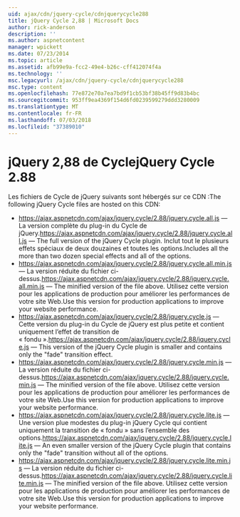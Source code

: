 ```yaml
---
uid: ajax/cdn/jquery-cycle/cdnjquerycycle288
title: jQuery Cycle 2,88 | Microsoft Docs
author: rick-anderson
description: ''
ms.author: aspnetcontent
manager: wpickett
ms.date: 07/23/2014
ms.topic: article
ms.assetid: afb99e9a-fcc2-49e4-b26c-cff412074f4a
ms.technology: ''
msc.legacyurl: /ajax/cdn/jquery-cycle/cdnjquerycycle288
msc.type: content
ms.openlocfilehash: 77e872e70a7ea7bd9f1cb53bf38b45ff9d83b4bc
ms.sourcegitcommit: 953ff9ea4369f154d6fd0239599279ddd3280009
ms.translationtype: MT
ms.contentlocale: fr-FR
ms.lasthandoff: 07/03/2018
ms.locfileid: "37389010"
---
```

<a name="jquery-cycle-288"></a><span data-ttu-id="48f4a-102">jQuery 2,88 de Cycle</span><span class="sxs-lookup"><span data-stu-id="48f4a-102">jQuery Cycle 2.88</span></span>
====================
<span data-ttu-id="48f4a-103">Les fichiers de Cycle de jQuery suivants sont hébergés sur ce CDN :</span><span class="sxs-lookup"><span data-stu-id="48f4a-103">The following jQuery Cycle files are hosted on this CDN:</span></span>

- <span data-ttu-id="48f4a-104">https://ajax.aspnetcdn.com/ajax/jquery.cycle/2.88/jquery.cycle.all.js &mdash; La version complète du plug-in du Cycle de jQuery.</span><span class="sxs-lookup"><span data-stu-id="48f4a-104">https://ajax.aspnetcdn.com/ajax/jquery.cycle/2.88/jquery.cycle.all.js &mdash; The full version of the jQuery Cycle plugin.</span></span> <span data-ttu-id="48f4a-105">Inclut tout le plusieurs effets spéciaux de deux douzaines et toutes les options.</span><span class="sxs-lookup"><span data-stu-id="48f4a-105">Includes all the more than two dozen special effects and all of the options.</span></span>
- <span data-ttu-id="48f4a-106">https://ajax.aspnetcdn.com/ajax/jquery.cycle/2.88/jquery.cycle.all.min.js &mdash; La version réduite du fichier ci-dessus.</span><span class="sxs-lookup"><span data-stu-id="48f4a-106">https://ajax.aspnetcdn.com/ajax/jquery.cycle/2.88/jquery.cycle.all.min.js &mdash; The minified version of the file above.</span></span> <span data-ttu-id="48f4a-107">Utilisez cette version pour les applications de production pour améliorer les performances de votre site Web.</span><span class="sxs-lookup"><span data-stu-id="48f4a-107">Use this version for production applications to improve your website performance.</span></span>
- <span data-ttu-id="48f4a-108">https://ajax.aspnetcdn.com/ajax/jquery.cycle/2.88/jquery.cycle.js &mdash; Cette version du plug-in du Cycle de jQuery est plus petite et contient uniquement l’effet de transition de « fondu ».</span><span class="sxs-lookup"><span data-stu-id="48f4a-108">https://ajax.aspnetcdn.com/ajax/jquery.cycle/2.88/jquery.cycle.js &mdash; This version of the jQuery Cycle plugin is smaller and contains only the "fade" transition effect.</span></span>
- <span data-ttu-id="48f4a-109">https://ajax.aspnetcdn.com/ajax/jquery.cycle/2.88/jquery.cycle.min.js &mdash; La version réduite du fichier ci-dessus.</span><span class="sxs-lookup"><span data-stu-id="48f4a-109">https://ajax.aspnetcdn.com/ajax/jquery.cycle/2.88/jquery.cycle.min.js &mdash; The minified version of the file above.</span></span> <span data-ttu-id="48f4a-110">Utilisez cette version pour les applications de production pour améliorer les performances de votre site Web.</span><span class="sxs-lookup"><span data-stu-id="48f4a-110">Use this version for production applications to improve your website performance.</span></span>
- <span data-ttu-id="48f4a-111">https://ajax.aspnetcdn.com/ajax/jquery.cycle/2.88/jquery.cycle.lite.js &mdash; Une version plue modestes du plug-in jQuery Cycle qui contient uniquement la transition de « fondu » sans l’ensemble des options.</span><span class="sxs-lookup"><span data-stu-id="48f4a-111">https://ajax.aspnetcdn.com/ajax/jquery.cycle/2.88/jquery.cycle.lite.js &mdash; An even smaller version of the jQuery Cycle plugin that contains only the "fade" transition without all of the options.</span></span>
- <span data-ttu-id="48f4a-112">https://ajax.aspnetcdn.com/ajax/jquery.cycle/2.88/jquery.cycle.lite.min.js &mdash; La version réduite du fichier ci-dessus.</span><span class="sxs-lookup"><span data-stu-id="48f4a-112">https://ajax.aspnetcdn.com/ajax/jquery.cycle/2.88/jquery.cycle.lite.min.js &mdash; The minified version of the file above.</span></span> <span data-ttu-id="48f4a-113">Utilisez cette version pour les applications de production pour améliorer les performances de votre site Web.</span><span class="sxs-lookup"><span data-stu-id="48f4a-113">Use this version for production applications to improve your website performance.</span></span>
